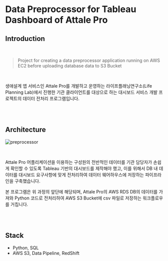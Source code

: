 # Data Preprocessor for Tableau Dashboard of Attale Pro



## Introduction

<br/>

> Project for creating a data preprocessor application running on AWS EC2 before uploading database data to S3 Bucket

<br/>

생애설계 앱 서비스인 Attale Pro를 개발하고 운영하는 라이프플래닝연구소(Life Planning Lab)에서 진행한 기관 클라이언트를 대상으로 하는 대시보드 서비스 개발 프로젝트의 데이터 전처리 프로그램입니다. 

<br/>

<br/>

## Architecture



![preprocessor](https://cdn.jsdelivr.net/gh/Glanceyes/Image-Repository/2022/06/20/20220620_1655734286.png)

<br/>

Attale Pro 어플리케이션을 이용하는 구성원의 전반적인 데이터를 기관 담당자가 손쉽게 확인할 수 있도록 Tableau 기반의 대시보드를 제작해야 했고, 이를 위해서 DB 내 데이터를 대시보드 요구사항에 맞게 전처리하여 데이터 웨어하우스에 저장하는 파이프라인을 구축했습니다. 

본 프로그램은 위 과정의 앞단에 해당되며, Attale Pro의 AWS RDS DB의 데이터를 가져와 Python 코드로 전처리하여 AWS S3 Bucket에 csv 파일로 저장하는 워크플로우를 거칩니다.

<br/>

<br/>

## Stack



- Python, SQL
- AWS S3, Data Pipeline, RedShift
